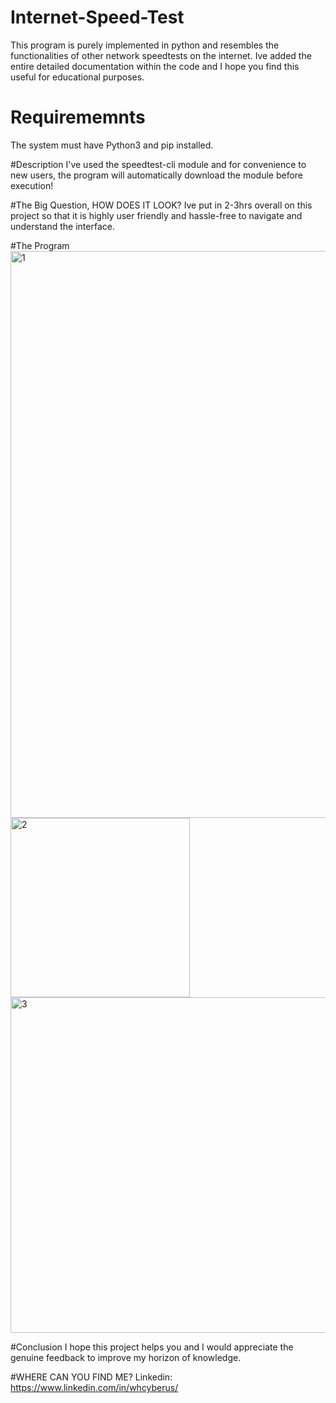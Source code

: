 # Internet-Speed-Test
This program is purely implemented in python and resembles the functionalities of other network speedtests on the internet.
Ive added the entire detailed documentation within the code and I hope you find this useful for educational purposes.

# Requirememnts
The system must have Python3 and pip installed.

#Description
I've used the speedtest-cli module and for convenience to new users, the program will automatically download the module before execution!

#The Big Question, HOW DOES IT LOOK?
Ive put in 2-3hrs overall on this project so that it is highly user friendly and hassle-free to navigate and understand the interface.

#The Program
<img width="907" alt="1" src="https://user-images.githubusercontent.com/70995581/188663294-a485e96a-549a-4603-8c52-fe5132b3a0b2.png">
<img width="287" alt="2" src="https://user-images.githubusercontent.com/70995581/188663338-224f8133-612e-4d2b-9e14-aa5c272bd474.png">
<img width="537" alt="3" src="https://user-images.githubusercontent.com/70995581/188663377-6347d7b4-fccb-49bb-96dc-341dbf568dc2.png">

#Conclusion
I hope this project helps you and I would appreciate the genuine feedback to improve my horizon of knowledge.

#WHERE CAN YOU FIND ME?
Linkedin: https://www.linkedin.com/in/whcyberus/
